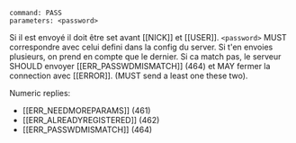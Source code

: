 ```
command: PASS
parameters: <password>
```
Si il est envoyé il doit être set avant [[NICK]] et [[USER]].
`<password>` MUST correspondre avec celui defini dans la config du server.
Si t'en envoies plusieurs, on prend en compte que le dernier.
Si ca match pas, le serveur SHOULD envoyer [[ERR_PASSWDMISMATCH]] (464) et MAY fermer la connection avec [[ERROR]]. (MUST send a least one these two).

Numeric replies:

-   [[ERR_NEEDMOREPARAMS]] (461)
-   [[ERR_ALREADYREGISTERED]] (462)
-   [[ERR_PASSWDMISMATCH]] (464)
